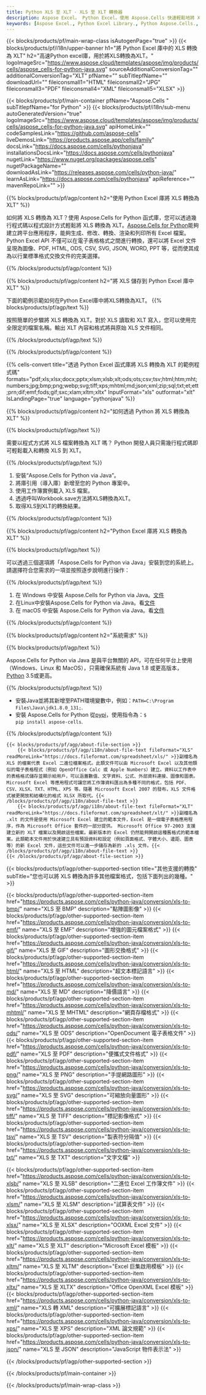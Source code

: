 ```yaml
---
title: Python XLS 至 XLT - XLS 至 XLT 轉換器
description: Aspose Excel。 Python Excel。使用 Aspose.Cells 快速輕鬆地將 XLS 轉換為 XLT。Python XLS 轉換為 XLT。Python 將 076193417619301 將存 076112第3481章 使用Python Excel庫。
keywords: [Aspose Excel., Python Excel Library., Python Aspose.Cells., Convert XLS to XLT in Python Excel Library., Save XLS to XLT using Python Excel Library., Python XLS to XLT saveformat., XLS to XLT Converter., Python Save XLS as XLT]
---
```

{{< blocks/products/pf/main-wrap-class isAutogenPage="true" >}}
{{< blocks/products/pf/i18n/upper-banner h1="將 Python Excel 庫中的 XLS 轉換為 XLT" h2="高速Python excel庫，用於將XLS轉換為XLT。" logoImageSrc="https://www.aspose.cloud/templates/aspose/img/products/cells/aspose_cells-for-python-java.svg" sourceAdditionalConversionTag="" additionalConversionTag="XLT" pfName="" subTitlepfName="" downloadUrl="" fileiconsmall1="HTML" fileiconsmall2="JPG" fileiconsmall3="PDF" fileiconsmall4="XML" fileiconsmall5="XLSX" >}}

{{< blocks/products/pf/main-container pfName="Aspose.Cells " subTitlepfName="for Python" >}}
{{< blocks/products/pf/i18n/sub-menu autoGeneratedVersion="true" logoImageSrc="https://www.aspose.cloud/templates/aspose/img/products/cells/aspose_cells-for-python-java.svg" apiHomeLink="" codeSamplesLink="https://github.com/aspose-cells" liveDemosLink="https://products.aspose.app/cells/family" docsLink="https://docs.aspose.com/cells/pythonjava" installationsDocsLink="https://docs.aspose.com/cells/pythonjava" nugetLink="https://www.nuget.org/packages/aspose.cells" nugetPackageName="" downloadAsLink="https://releases.aspose.com/cells/python-java/" learnAsLink="https://docs.aspose.com/cells/pythonjava" apiReference="" mavenRepoLink="" >}}


{{% blocks/products/pf/agp/content h2="使用 Python Excel 庫將 XLS 轉換為 XLT" %}}

如何將 XLS 轉換為 XLT？使用 Aspose.Cells for Python 函式庫，您可以透過幾行程式碼以程式設計方式輕鬆將 XLS 轉換為 XLT。[Aspose.Cells for Python](https://pypi.org/project/aspose-cells)能夠建立跨平台應用程序，能夠生成、修改、轉換、渲染和列印所有 Excel 檔案。 Python Excel API 不僅可以在電子表格格式之間進行轉換，還可以將 Excel 文件呈現為圖像、PDF, HTML, ODS, CSV, SVG, JSON, WORD, PPT 等，從而使其成為以行業標準格式交換文件的完美選擇。
 
{{% /blocks/products/pf/agp/content %}}

{{% blocks/products/pf/agp/content h2="將 XLS 儲存到 Python Excel 庫中 XLT" %}}

下面的範例示範如何在Python Excel庫中將XLS轉換為XLT。
{{% blocks/products/pf/agp/text %}}

按照簡單的步驟將 XLS 轉換為 XLT。對於 XLS 讀取和 XLT 寫入，您可以使用完全限定的檔案名稱。輸出 XLT 內容和格式將與原始 XLS 文件相同。

{{% /blocks/products/pf/agp/text %}}

{{% /blocks/products/pf/agp/content %}}

{{% cells-convert title="透過 Python Excel 函式庫將 XLS 轉換為 XLT 的範例程式碼" formats="pdf;xls;xlsx;docx;pptx;xlsm;xlsb;xlt;ods;ots;csv;tsv;html;htm;mht;numbers;jpg;bmp;png;webp;svg;tiff;xps;mhtml;md;json;xml;zip;sql;txt;et;ett;prn;dif;emf;fods;gif;sxc;xlam;xltm;xltx" InputFormat="xls" outformat="xlt" IsLandingPage="true" language="pythonjava" %}}

{{% blocks/products/pf/agp/content h2="如何透過 Python 將 XLS 轉換為 XLT" %}}

{{% blocks/products/pf/agp/text %}}

需要以程式方式將 XLS 檔案轉換為 XLT 嗎？ Python 開發人員只需幾行程式碼即可輕鬆載入和轉換 XLS 到 XLT。

{{% /blocks/products/pf/agp/text %}}

1. 安裝“Aspose.Cells for Python via Java”。
1. 將庫引用（導入庫）新增至您的 Python 專案中。
1. 使用工作簿實例載入 XLS 檔案。
1. 透過呼叫Workbook.save方法將XLS轉換為XLT。
1. 取得XLS到XLT的轉換結果。

{{% /blocks/products/pf/agp/content %}}

{{% blocks/products/pf/agp/content h2="Python Excel 庫將 XLS 轉換為 XLT" %}}

{{% blocks/products/pf/agp/text %}}

可以透過三個選項將「Aspose.Cells for Python via Java」安裝到您的系統上。請選擇符合您需求的一項並按照逐步說明進行操作：

{{% /blocks/products/pf/agp/text %}}

1. 在 Windows 中安裝 Aspose.Cells for Python via Java。[文件](https://docs.aspose.com/cells/python-java/getting-started/#windows)
1. 在Linux中安裝Aspose.Cells for Python via Java。看[文件](https://docs.aspose.com/cells/python-java/getting-started/#linux)
1. 在 macOS 中安裝 Aspose.Cells for Python via Java。看[文件](https://docs.aspose.com/cells/python-java/getting-started/#macos)

{{% /blocks/products/pf/agp/content %}}

{{% blocks/products/pf/agp/content h2="系統需求" %}}

{{% blocks/products/pf/agp/text %}}

Aspose.Cells for Python via Java 是與平台無關的 API，可在任何平台上使用（Windows、Linux 和 MacOS），只需確保系統有 Java 1.8 或更高版本，[Python](https://www.python.org/downloads/) 3.5或更高。
 
{{% /blocks/products/pf/agp/text %}}

- 安裝Java並將其新增至PATH環境變數中，例如：<code>PATH=C:\Program Files\Java\jdk1.8.0_131;</code>.
- 安裝 Aspose.Cells for Python 從<a href="https://pypi.org/project/aspose-cells/">pypi</a>，使用指令為：<code>$ pip install aspose-cells</code>.

{{% /blocks/products/pf/agp/content %}}

<!-- aboutfile Starts -->
    {{< blocks/products/pf/agp/about-file-section >}}
        {{< blocks/products/pf/agp/i18n/about-file-text fileFormat="XLS" readMoreLink="https://docs.fileformat.com/spreadsheet/xls/" >}}副檔名為 XLS 的檔案代表 Excel 二進位檔案格式。此類文件可以由 Microsoft Excel 以及其他類似的電子表格程式（例如 OpenOffice Calc 或 Apple Numbers）建立。資料以工作表中的表格格式儲存並顯示給用戶，可以涵蓋數值、文字資料、公式、外部資料連接、圖像和圖表。 Microsoft Excel 等應用程式可讓您將工作簿資料匯出為多種不同的格式，包括 PDF、CSV、XLSX、TXT、HTML、XPS 等。隨著 Microsoft Excel 2007 的發布，XLS 文件格式被更開放和結構化的格式 XLSX 所取代。{{< /blocks/products/pf/agp/i18n/about-file-text >}}
        {{< blocks/products/pf/agp/i18n/about-file-text fileFormat="XLT" readMoreLink="https://docs.fileformat.com/spreadsheet/xlt/" >}}副檔名為 .xlt 的文件是使用 Microsoft Excel 建立的範本文件，Excel 是一個電子表格應用程序，作為 Microsoft Office 套件的一部分提供。 Microsoft Office 97-2003 支援建立新的 XLT 檔案以及開啟這些檔案。最新版本的 Excel 仍然能夠開啟這種舊格式的範本檔案。此類範本文件用於快速建立具有預設資料和設定（例如頁面格式、字體大小、邊距、圖表等）的新 Excel 文件，這些文件可以進一步儲存為新的 .xls 文件。{{< /blocks/products/pf/agp/i18n/about-file-text >}}
    {{< /blocks/products/pf/agp/about-file-section >}}
<!-- aboutfile Ends -->

{{< blocks/products/pf/agp/other-supported-section title="其他支援的轉換" subTitle="您也可以將 XLS 轉換為許多其他檔案格式，包括下面列出的幾種。" >}}

{{< blocks/products/pf/agp/other-supported-section-item href="https://products.aspose.com/cells/python-java/conversion/xls-to-bmp/" name="XLS 至 BMP" description="點陣圖影像" >}}
{{< blocks/products/pf/agp/other-supported-section-item href="https://products.aspose.com/cells/python-java/conversion/xls-to-emf/" name="XLS 至 EMF" description="增強的圖元檔案格式" >}}
{{< blocks/products/pf/agp/other-supported-section-item href="https://products.aspose.com/cells/python-java/conversion/xls-to-gif/" name="XLS 至 GIF" description="圖形交換格式" >}}
{{< blocks/products/pf/agp/other-supported-section-item href="https://products.aspose.com/cells/python-java/conversion/xls-to-html/" name="XLS 至 HTML" description="超文本標記語言" >}}
{{< blocks/products/pf/agp/other-supported-section-item href="https://products.aspose.com/cells/python-java/conversion/xls-to-md/" name="XLS 至 MD" description="降價語言" >}}
{{< blocks/products/pf/agp/other-supported-section-item href="https://products.aspose.com/cells/python-java/conversion/xls-to-mhtml/" name="XLS 至 MHTML" description="網頁存檔格式" >}}
{{< blocks/products/pf/agp/other-supported-section-item href="https://products.aspose.com/cells/python-java/conversion/xls-to-ods/" name="XLS 至 ODS" description="OpenDocument 電子表格文件" >}}
{{< blocks/products/pf/agp/other-supported-section-item href="https://products.aspose.com/cells/python-java/conversion/xls-to-pdf/" name="XLS 至 PDF" description="便攜式文件格式" >}}
{{< blocks/products/pf/agp/other-supported-section-item href="https://products.aspose.com/cells/python-java/conversion/xls-to-png/" name="XLS 至 PNG" description="手提網路圖形" >}}
{{< blocks/products/pf/agp/other-supported-section-item href="https://products.aspose.com/cells/python-java/conversion/xls-to-svg/" name="XLS 至 SVG" description="可縮放向量圖形" >}}
{{< blocks/products/pf/agp/other-supported-section-item href="https://products.aspose.com/cells/python-java/conversion/xls-to-tiff/" name="XLS 至 TIFF" description="標記影像格式" >}}
{{< blocks/products/pf/agp/other-supported-section-item href="https://products.aspose.com/cells/python-java/conversion/xls-to-tsv/" name="XLS 至 TSV" description="製表符分隔值" >}}
{{< blocks/products/pf/agp/other-supported-section-item href="https://products.aspose.com/cells/python-java/conversion/xls-to-txt/" name="XLS 至 TXT" description="文字文檔" >}}

{{< blocks/products/pf/agp/other-supported-section-item href="https://products.aspose.com/cells/python-java/conversion/xls-to-xlsb/" name="XLS 至 XLSB" description="二進位 Excel 工作簿文件" >}}
{{< blocks/products/pf/agp/other-supported-section-item href="https://products.aspose.com/cells/python-java/conversion/xls-to-xlsm/" name="XLS 至 XLSM" description="試算表文件" >}}
{{< blocks/products/pf/agp/other-supported-section-item href="https://products.aspose.com/cells/python-java/conversion/xls-to-xlsx/" name="XLS 至 XLSX" description="OOXML Excel 文件" >}}
{{< blocks/products/pf/agp/other-supported-section-item href="https://products.aspose.com/cells/python-java/conversion/xls-to-xlt/" name="XLS 至 XLT" description="Microsoft Excel 模板" >}}
{{< blocks/products/pf/agp/other-supported-section-item href="https://products.aspose.com/cells/python-java/conversion/xls-to-xltm/" name="XLS 至 XLTM" description="Excel 巨集啟用模板" >}}
{{< blocks/products/pf/agp/other-supported-section-item href="https://products.aspose.com/cells/python-java/conversion/xls-to-xltx/" name="XLS 至 XLTX" description="Office OpenXML Excel 模板" >}}
{{< blocks/products/pf/agp/other-supported-section-item href="https://products.aspose.com/cells/python-java/conversion/xls-to-xml/" name="XLS 轉 XML" description="可擴展標記語言" >}}
{{< blocks/products/pf/agp/other-supported-section-item href="https://products.aspose.com/cells/python-java/conversion/xls-to-xps/" name="XLS 至 XPS" description="XML 論文規範" >}}
{{< blocks/products/pf/agp/other-supported-section-item href="https://products.aspose.com/cells/python-java/conversion/xls-to-json/" name="XLS 至 JSON" description="JavaScript 物件表示法" >}}

{{< /blocks/products/pf/agp/other-supported-section >}}

{{< /blocks/products/pf/main-container >}}
    
{{< /blocks/products/pf/main-wrap-class >}}
